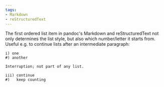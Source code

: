 ```yaml
---
tags:
- Markdown
- reStructuredText
---
```


The first ordered list item in pandoc's Markdown and reStructuredText
not only determines the list style, but also which number/letter it
starts from. Useful e.g. to continue lists after an intermediate
paragraph:

    i) one
    #) another

    Interruption; not part of any list.

    iii) continue
    #)   keep counting
